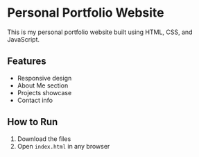 # Personal Portfolio Website

This is my personal portfolio website built using HTML, CSS, and JavaScript.

## Features
- Responsive design
- About Me section
- Projects showcase
- Contact info

## How to Run
1. Download the files
2. Open `index.html` in any browser


